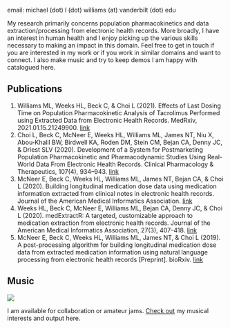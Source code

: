 email: michael (dot) l (dot) williams (at) vanderbilt (dot) edu

My research primarily concerns population pharmacokinetics and data extraction/processing from electronic health records.  More broadly, I have an interest in human health and I enjoy picking up the various skills necessary to making an impact in this domain.  Feel free to get in touch if you are interested in my work or if you work in similar domains and want to connect.  I also make music and try to keep demos I am happy with catalogued here.

## Publications

1. Williams ML, Weeks HL, Beck C, & Choi L (2021). Effects of Last Dosing Time on Population Pharmacokinetic Analysis of Tacrolimus Performed using Extracted Data from Electronic Health Records. MedRxiv, 2021.01.15.21249900. [link](https://doi.org/10.1101/2021.01.15.21249900)
1. Choi L, Beck C, McNeer E, Weeks HL, Williams ML, James NT, Niu X, Abou‐Khalil BW, Birdwell KA, Roden DM, Stein CM, Bejan CA, Denny JC, & Driest SLV (2020). Development of a System for Postmarketing Population Pharmacokinetic and Pharmacodynamic Studies Using Real-World Data From Electronic Health Records. Clinical Pharmacology & Therapeutics, 107(4), 934–943. [link](https://doi.org/10.1002/cpt.1787)
1. McNeer E, Beck C, Weeks HL, Williams ML, James NT, Bejan CA, & Choi L (2020). Building longitudinal medication dose data using medication information extracted from clinical notes in electronic health records. Journal of the American Medical Informatics Association. [link](https://doi.org/10.1093/jamia/ocaa291)
1. Weeks HL, Beck C, McNeer E, Williams ML, Bejan CA, Denny JC, & Choi L (2020). medExtractR: A targeted, customizable approach to medication extraction from electronic health records. Journal of the American Medical Informatics Association, 27(3), 407–418. [link](https://doi.org/10.1093/jamia/ocz207)
1. McNeer E, Beck C, Weeks HL, Williams ML, James NT, & Choi L (2019). A post-processing algorithm for building longitudinal medication dose data from extracted medication information using natural language processing from electronic health records [Preprint]. bioRxiv. [link](https://doi.org/10.1101/775015)

## Music

![](https://michaelleewilliams.github.io/splash/pictures/1BE0830C-E359-468F-BDFF-F4215D2330EB_1_201_a.jpeg)

I am available for collaboration or amateur jams. [Check out](https://michaelleewilliams.github.io/splash/music.html) my musical interests and output here.
